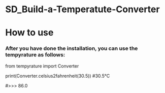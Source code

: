 # SD_Build-a-Temperatute-Converter

<h1>How to use</h1>
<h3>After you have done the installation, you can use the tempyrature as follows:</h3>

from tempyrature import Converter

print(Converter.celsius2fahrenheit(30.5)) #30.5°C

#>>> 86.0
